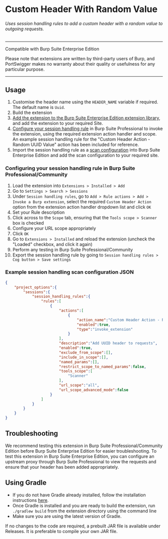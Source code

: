 Custom Header With Random Value
============================

###### Uses session handling rules to add a custom header with a random value to outgoing requests.

 ---
Compatible with Burp Suite Enterprise Edition

Please note that extensions are written by third-party users of Burp, and PortSwigger makes no warranty about their quality or usefulness for any particular purpose.

---
## Usage
1. Customise the header name using the `HEADER_NAME` variable if required. The default name is `Uuid`.
2. Build the extension
3. [Add the extension to the Burp Suite Enterprise Edition extension library](https://portswigger.net/burp/documentation/enterprise/user-guide/extensions), and add the extension to your required Site.
4. [Configure your session handling rule](#configuring-your-session-handling-rule-in-burp-suite-professionalcommunity) in Burp Suite Professional to invoke the extension, using the required extension action handler and scope. An example session handling rule for the "Custom Header Action - Random UUID Value" action has been included for reference. 
5. Import the session handling rule as a [scan configuration](https://portswigger.net/burp/documentation/enterprise/user-guide/working-with-sites/site-settings/scan-configurations#importing-scan-configurations) into Burp Suite Enterprise Edition and add the scan configuration to your required site.


### Configuring your session handling rule in Burp Suite Professional/Community
1. Load the extension into `Extensions > Installed > Add`
2. Go to `Settings > Search > Sessions`
3. Under `Session handling rules`, go to `Add > Rule actions > Add > Invoke a Burp extension`, select the required `Custom Header Action` option from the extension action handler dropdown list and click `OK`
4. Set your Rule description
5. Click across to the `Scope` tab, ensuring that the `Tools scope > Scanner` box is checked
6. Configure your URL scope appropriately
7. Click `OK`
8. Go to `Extensions > Installed` and reload the extension (uncheck the "Loaded" checkbox, and click it again)
9. Perform any testing in Burp Suite Professional/Community
10. Export the session handling rule by going to `Session handling rules > Cog button > Save settings`


### Example session handling scan configuration JSON
```json
{
    "project_options":{
        "sessions":{
            "session_handling_rules":{
                "rules":[
                    {
                        "actions":[
                            {
                                "action_name":"Custom Header Action - Random UUID Value",
                                "enabled":true,
                                "type":"invoke_extension"
                            }
                        ],
                        "description":"Add UUID header to requests",
                        "enabled":true,
                        "exclude_from_scope":[],
                        "include_in_scope":[],
                        "named_params":[],
                        "restrict_scope_to_named_params":false,
                        "tools_scope":[
                            "Scanner"
                        ],
                        "url_scope":"all",
                        "url_scope_advanced_mode":false
                    }
                ]
            }
        }
    }
}
```

## Troubleshooting
We recommend testing this extension in Burp Suite Professional/Community Edition before Burp Suite Enterprise Edition for easier troubleshooting. To test this extension in Burp Suite Enterprise Edition, you can configure an upstream proxy through Burp Suite Professional to view the requests and ensure that your header has been added appropriately.


## Using Gradle
- If you do not have Gradle already installed, follow the installation instructions [here](https://gradle.org/install/).
- Once Gradle is installed and you are ready to build the extension, run `./gradlew build` from the extension directory using the command line
- Make sure you are using the latest version of Gradle.

If no changes to the code are required, a prebuilt JAR file is available under Releases. It is preferable to compile your own JAR file.
